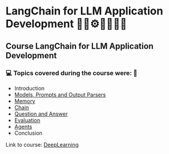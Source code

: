 # LangChain for LLM Application Development 🤖🎲⚙️🤯👨🏻‍💻
## Course LangChain for LLM Application Development
### 💻 Topics covered during the course were: 🚀

- Introduction
- [Models, Prompts and Output Parsers](https://github.com/romulovieira777/Langchain_for_LLM_Application_Development/tree/main/01_Models_Prompts_and_Output_Parsers)
- [Memory](https://github.com/romulovieira777/Langchain_for_LLM_Application_Development/tree/main/02_Memory)
- [Chain](https://github.com/romulovieira777/Langchain_for_LLM_Application_Development/tree/main/03_Chain)
- [Question and Answer](https://github.com/romulovieira777/Langchain_for_LLM_Application_Development/tree/main/04_Question_and_Answer)
- [Evaluation](https://github.com/romulovieira777/Langchain_for_LLM_Application_Development/tree/main/05_Evaluation)
- [Agents](https://github.com/romulovieira777/Langchain_for_LLM_Application_Development/tree/main/06_Agents)
- Conclusion

Link to course: [DeepLearning](https://www.deeplearning.ai/short-courses/langchain-for-llm-application-development/)